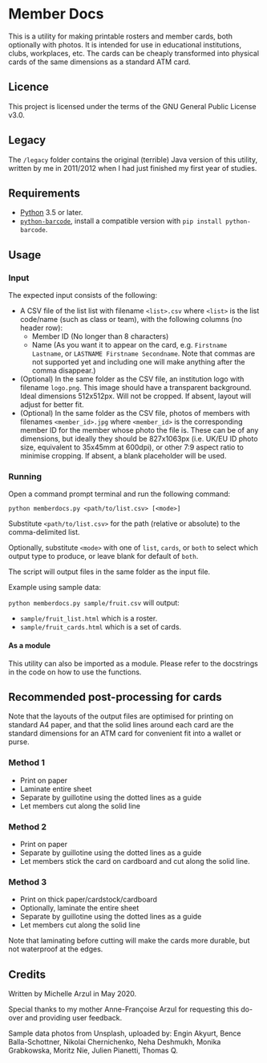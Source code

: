 # Member Docs

This is a utility for making printable rosters and member cards, both optionally with photos. It is intended for use in educational institutions, clubs, workplaces, etc. The cards can be cheaply transformed into physical cards of the same dimensions as a standard ATM card.

## Licence

This project is licensed under the terms of the GNU General Public License v3.0.

## Legacy

The `/legacy` folder contains the original (terrible) Java version of this utility, written by me in 2011/2012 when I had just finished my first year of studies.

## Requirements

* [Python](https://www.python.org/downloads/) 3.5 or later.
* [`python-barcode`](https://pypi.org/project/python-barcode/), install a compatible version with `pip install python-barcode`.

## Usage

### Input

The expected input consists of the following:

* A CSV file of the list list with filename `<list>.csv` where `<list>` is the list code/name (such as class or team), with the following columns (no header row):
  * Member ID (No longer than 8 characters)
  * Name (As you want it to appear on the card, e.g. `Firstname Lastname`, or `LASTNAME Firstname Secondname`. Note that commas are not supported yet and including one will make anything after the comma disappear.)
* (Optional) In the same folder as the CSV file, an institution logo with filename `logo.png`. This image should have a transparent background. Ideal dimensions 512x512px. Will not be cropped. If absent, layout will adjust for better fit.
* (Optional) In the same folder as the CSV file, photos of members with filenames `<member_id>.jpg` where `<member_id>` is the corresponding member ID for the member whose photo the file is. These can be of any dimensions, but ideally they should be 827x1063px (i.e. UK/EU ID photo size, equivalent to 35x45mm at 600dpi), or other 7:9 aspect ratio to minimise cropping. If absent, a blank placeholder will be used.

### Running

Open a command prompt terminal and run the following command:

`python memberdocs.py <path/to/list.csv> [<mode>]`

Substitute `<path/to/list.csv>` for the path (relative or absolute) to the comma-delimited list.

Optionally, substitute `<mode>` with one of `list`, `cards`, or `both` to select which output type to produce, or leave blank for default of `both`.

The script will output files in the same folder as the input file.

Example using sample data:

`python memberdocs.py sample/fruit.csv` will output:
* `sample/fruit_list.html` which is a roster.
* `sample/fruit_cards.html` which is a set of cards.

#### As a module

This utility can also be imported as a module. Please refer to the docstrings in the code on how to use the functions.

## Recommended post-processing for cards

Note that the layouts of the output files are optimised for printing on standard A4 paper, and that the solid lines around each card are the standard dimensions for an ATM card for convenient fit into a wallet or purse.

### Method 1

* Print on paper
* Laminate entire sheet
* Separate by guillotine using the dotted lines as a guide
* Let members cut along the solid line

### Method 2

* Print on paper
* Separate by guillotine using the dotted lines as a guide
* Let members stick the card on cardboard and cut along the solid line.

### Method 3

* Print on thick paper/cardstock/cardboard
* Optionally, laminate the entire sheet
* Separate by guillotine using the dotted lines as a guide
* Let members cut along the solid line

Note that laminating before cutting will make the cards more durable, but not waterproof at the edges.

## Credits

Written by Michelle Arzul in May 2020.

Special thanks to my mother Anne-Françoise Arzul for requesting this do-over and providing user feedback.

Sample data photos from Unsplash, uploaded by: Engin Akyurt, Bence Balla-Schottner, Nikolai Chernichenko, Neha Deshmukh, Monika Grabkowska, Moritz Nie, Julien Pianetti, Thomas Q.
